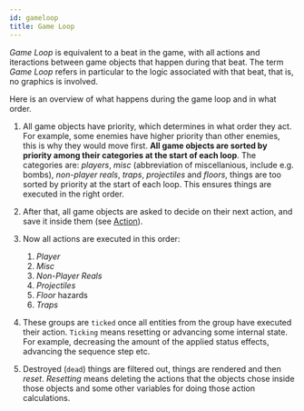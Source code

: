 ```yaml
---
id: gameloop
title: Game Loop
---
```


*Game Loop* is equivalent to a beat in the game, with all actions and iteractions between game objects that happen during that beat. The term *Game Loop* refers in particular to the logic associated with that beat, that is, no graphics is involved.

Here is an overview of what happens during the game loop and in what order.

1. All game objects have priority, which determines in what order they act. For example, some enemies have higher priority than other enemies, this is why they would move first. **All game objects are sorted by priority among their categories at the start of each loop**. The categories are: *players*, *misc* (abbreviation of miscellanious, include e.g. bombs), *non-player reals*, *traps*, *projectiles* and *floors*, things are too sorted by priority at the start of each loop. This ensures things are executed in the right order.

2. After that, all game objects are asked to decide on their next action, and save it inside them (see [Action](action.md)).

3. Now all actions are executed in this order:
    1. *Player*
    2. *Misc*
    3. *Non-Player Reals*
    1. *Projectiles*
    5. *Floor* hazards
    4. *Traps*

4. These groups are `ticked` once all entities from the group have executed their action. `Ticking` means resetting or advancing some internal state. For example, decreasing the amount of the applied status effects, advancing the sequence step etc.

5. Destroyed (`dead`) things are filtered out, things are rendered and then *reset*. *Resetting* means deleting the actions that the objects chose inside those objects and some other variables for doing those action calculations. 

